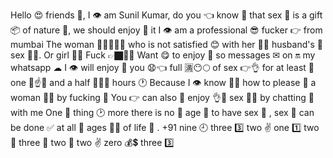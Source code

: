 Hello 😍 friends 👬, I 👁 am Sunil Kumar, do you 👈 know 🤔 that sex 🍆 is a gift 📦 of nature 🌿, we should enjoy 💯 it I 👁 am a professional 😎 fucker 👉 from mumbai The woman 👩🏻👱🏿‍♀️ who is not satisfied 😊 with her 👩🏻 husband's 👫 sex 🍆💦. Or girl 👧😍 Fuck 👉🏿👌🏿 Want 😋 to enjoy 💯 so messages ✉ on 🔛 my whatsapp ☁ I 👁 will enjoy 💯 you 😧👈 full 🈵😶🌕 of sex 👉👌 for at least 💯 one 😬☝💯 and a half 🥇➗🥈 hours 🕐 Because I 👁 know 🤔👀 how to please 🙏 a woman 👩🏽 by fucking 🖕 You 👉 can also 👨 enjoy 👌💯 sex 🍆🍑 by chatting 🙌 with me One 😤 thing 🕑 more there is no 🙅 age 👵 to have sex 🍆 , sex 🍆 can be done ✅ at all 💯 ages 👵🏿 of life 💓 . +91 nine 🕘 three 3️⃣ two ✌ one 1️⃣ two 💏 three 🍗 two 💏 two ✌ zero 💰💲 three 3️⃣
